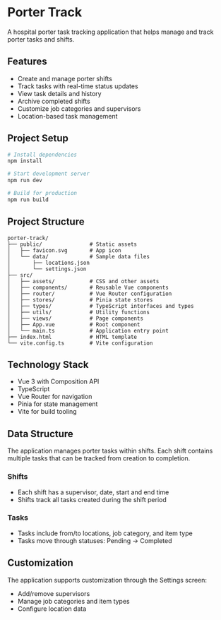 # Porter Track

A hospital porter task tracking application that helps manage and track porter tasks and shifts.

## Features

- Create and manage porter shifts
- Track tasks with real-time status updates
- View task details and history
- Archive completed shifts
- Customize job categories and supervisors
- Location-based task management

## Project Setup

```bash
# Install dependencies
npm install

# Start development server
npm run dev

# Build for production
npm run build
```

## Project Structure

```
porter-track/
├── public/               # Static assets
│   ├── favicon.svg       # App icon
│   └── data/             # Sample data files
│       ├── locations.json
│       └── settings.json
├── src/
│   ├── assets/           # CSS and other assets
│   ├── components/       # Reusable Vue components
│   ├── router/           # Vue Router configuration
│   ├── stores/           # Pinia state stores
│   ├── types/            # TypeScript interfaces and types
│   ├── utils/            # Utility functions
│   ├── views/            # Page components
│   ├── App.vue           # Root component
│   └── main.ts           # Application entry point
├── index.html            # HTML template
└── vite.config.ts        # Vite configuration
```

## Technology Stack

- Vue 3 with Composition API
- TypeScript
- Vue Router for navigation
- Pinia for state management
- Vite for build tooling

## Data Structure

The application manages porter tasks within shifts. Each shift contains multiple tasks that can be tracked from creation to completion.

### Shifts
- Each shift has a supervisor, date, start and end time
- Shifts track all tasks created during the shift period

### Tasks
- Tasks include from/to locations, job category, and item type
- Tasks move through statuses: Pending → Completed

## Customization

The application supports customization through the Settings screen:
- Add/remove supervisors
- Manage job categories and item types
- Configure location data
